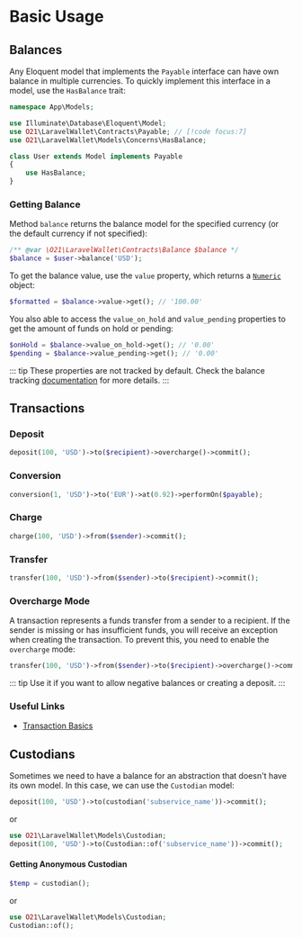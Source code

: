 # Basic Usage

## Balances
Any Eloquent model that implements the `Payable` interface can have own balance in multiple currencies.
To quickly implement this interface in a model, use the `HasBalance` trait:

```php
namespace App\Models;

use Illuminate\Database\Eloquent\Model;
use O21\LaravelWallet\Contracts\Payable; // [!code focus:7]
use O21\LaravelWallet\Models\Concerns\HasBalance;

class User extends Model implements Payable
{
    use HasBalance;
}
```

### Getting Balance
Method `balance` returns the balance model for the specified currency (or the default currency if not specified):
```php
/** @var \O21\LaravelWallet\Contracts\Balance $balance */
$balance = $user->balance('USD');
```
To get the balance value, use the `value` property, which returns a [`Numeric`](https://github.com/021-projects/numeric) object:
```php
$formatted = $balance->value->get(); // '100.00'
```
You also able to access the `value_on_hold` and `value_pending` properties to get the amount of funds on hold or pending:
```php
$onHold = $balance->value_on_hold->get(); // '0.00'
$pending = $balance->value_pending->get(); // '0.00'
```

::: tip
These properties are not tracked by default.
Check the balance tracking [documentation](./balance-tracking.md) for more details.
:::


## Transactions

### Deposit
```php
deposit(100, 'USD')->to($recipient)->overcharge()->commit();
```

### Conversion
```php
conversion(1, 'USD')->to('EUR')->at(0.92)->performOn($payable);
```

### Charge
```php
charge(100, 'USD')->from($sender)->commit();
```

### Transfer
```php
transfer(100, 'USD')->from($sender)->to($recipient)->commit();
```

### Overcharge Mode
A transaction represents a funds transfer from a sender to a recipient.
If the sender is missing or has insufficient funds, you will receive an exception when creating the transaction. 
To prevent this, you need to enable the `overcharge` mode:
```php
transfer(100, 'USD')->from($sender)->to($recipient)->overcharge()->commit();
```
::: tip
Use it if you want to allow negative balances or creating a deposit.
:::

### Useful Links
- [Transaction Basics](./transactions.md)

## Custodians
Sometimes we need to have a balance for an abstraction that doesn't have its own model.
In this case, we can use the `Custodian` model:

```php
deposit(100, 'USD')->to(custodian('subservice_name'))->commit();
```
or
```php
use O21\LaravelWallet\Models\Custodian;
deposit(100, 'USD')->to(Custodian::of('subservice_name'))->commit();
```

#### Getting Anonymous Custodian
```php
$temp = custodian();
```
or 
```php
use O21\LaravelWallet\Models\Custodian;
Custodian::of();
```
